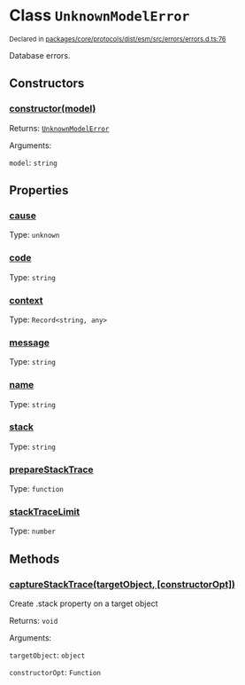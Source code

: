 # Class `UnknownModelError`
<sub>Declared in [packages/core/protocols/dist/esm/src/errors/errors.d.ts:76]()</sub>


Database errors.

## Constructors
### [constructor(model)]()




Returns: <code>[UnknownModelError](/api/@dxos/client/classes/UnknownModelError)</code>

Arguments: 

`model`: <code>string</code>



## Properties
### [cause]()
Type: <code>unknown</code>



### [code]()
Type: <code>string</code>



### [context]()
Type: <code>Record&lt;string, any&gt;</code>



### [message]()
Type: <code>string</code>



### [name]()
Type: <code>string</code>



### [stack]()
Type: <code>string</code>



### [prepareStackTrace]()
Type: <code>function</code>



### [stackTraceLimit]()
Type: <code>number</code>




## Methods
### [captureStackTrace(targetObject, \[constructorOpt\])]()


Create .stack property on a target object

Returns: <code>void</code>

Arguments: 

`targetObject`: <code>object</code>

`constructorOpt`: <code>Function</code>


